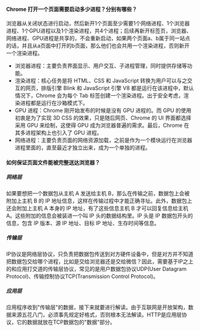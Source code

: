 #### Chrome 打开一个页面需要启动多少进程？分别有哪些？

浏览器从关闭状态进行启动，然后新开1个页面至少需要1个网络进程、1个浏览器进程、1个GPU进程以及1个渲染进程，共4个进程；后续再新开标签页，浏览器、网络进程、GPU进程是共享的，不会重新启动，如果两个页面a、b属于同一站点的话，并且从a页面中打开的b页面，那么他们也会共用一个渲染进程，否则新开一个渲染进程。

- 浏览器进程：主要负责界面显示、用户交互、子进程管理，同时提供存储等功能。
- 渲染进程：核心任务是将 HTML、CSS 和 JavaScript 转换为用户可以与之交互的网页，排版引擎 Blink 和 JavaScript 引擎 V8 都是运行在该进程中，默认情况下，Chrome 会为每个 Tab 标签创建一个渲染进程。出于安全考虑，渲染进程都是运行在沙箱模式下。
- GPU 进程：Chrome 刚开始发布的时候是没有 GPU 进程的。而 GPU 的使用初衷是为了实现 3D CSS 的效果，只是随后网页、Chrome 的 UI 界面都选择采用 GPU 来绘制，这使得 GPU 成为浏览器普遍的需求。最后，Chrome 在其多进程架构上也引入了 GPU 进程。
- 网络进程：主要负责页面的网络资源加载，之前是作为一个模块运行在浏览器进程里面的，直至最近才独立出来，成为一个单独的进程。

#### 如何保证页面文件能被完整送达浏览器？
##### 网络层
如果要想把一个数据包从主机 A 发送给主机 B，那么在传输之前，数据包上会被附加上主机 B 的 IP 地址信息，这样在传输过程中才能正确寻址。此外，数据包上还会附加上主机 A 本身的 IP 地址，有了这些信息主机 B 才可以回复信息给主机 A。这些附加的信息会被装进一个叫 IP 头的数据结构里。IP 头是 IP 数据包开头的信息，包含 IP 版本、源 IP 地址、目标 IP 地址、生存时间等信息。

##### 传输层
IP协议是网络层协议，只负责把数据包传送到对方硬件设备中，但是对方并不知道把数据包交给哪个进程，比如是交给浏览器还是交给微信？因此，需要基于IP之上的和应用打交道的传输层协议，常见的是用户数据包协议UDP(User Datagram Protocol)、传输控制协议TCP(Transmission Control Protocol)。

##### 应用层
应用程序收到"传输层"的数据，接下来就要进行解读。由于互联网是开放架构，数据来源五花八门，必须事先规定好格式，否则根本无法解读。HTTP是应用层协议，它的数据就放在TCP数据包的"数据"部分。